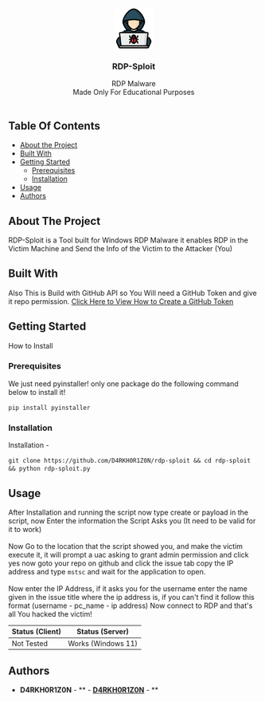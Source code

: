 <br/>
<p align="center">
  <a href="https://github.com/D4RKH0R1Z0N/RDP-SPLOIT">
    <img src="https://raw.githubusercontent.com/D4RKH0R1Z0N/RDP-SPLOIT/master/RDPSploit.png" alt="Logo" width="80" height="80">
  </a>

  <h3 align="center">RDP-Sploit</h3>

  <p align="center">
    RDP Malware<br>Made Only For Educational Purposes
    <br/>
    <br/>
  </p>
</p>



## Table Of Contents

* [About the Project](#about-the-project)
* [Built With](#built-with)
* [Getting Started](#getting-started)
  * [Prerequisites](#prerequisites)
  * [Installation](#installation)
* [Usage](#usage)
* [Authors](#authors)

## About The Project

RDP-Sploit is a Tool built for Windows RDP Malware it enables RDP in the Victim Machine and Send the Info of the Victim to the Attacker (You)

## Built With

Also This is Build with GitHub API so You Will need a GitHub Token and give it repo permission. [Click Here to View How to Create a GitHub Token](https://docs.github.com/en/enterprise-cloud@latest/authentication/keeping-your-account-and-data-secure/creating-a-personal-access-token)

## Getting Started

How to Install

### Prerequisites

We just need pyinstaller! only one package do the following command below to install it!
```
pip install pyinstaller
```

### Installation

Installation -

```
git clone https://github.com/D4RKH0R1Z0N/rdp-sploit && cd rdp-sploit && python rdp-sploit.py
```

## Usage

After Installation and running the script now type create or payload in the script, now Enter the information the Script Asks you (It need to be valid for it to work)<br><br>Now Go to the location that the script showed you, and make the victim execute it, it will prompt a uac asking to grant admin permission and click yes now goto your repo on github and click the issue tab copy the IP address and type `mstsc` and wait for the application to open.<br><br> Now enter the IP Address, if it asks you for the username enter the name given in the issue title where the ip address is, if you can't find it follow this format (username - pc_name - ip address) Now connect to RDP and that's all You hacked the victim!

| Status (Client) | Status (Server) |
| --------------- | --------------- |
| Not Tested      | Works (Windows 11) |

## Authors

* **D4RKH0R1Z0N** - ** - **[D4RKH0R1Z0N](https://github.com/D4RKH0R1Z0N/)** - **
